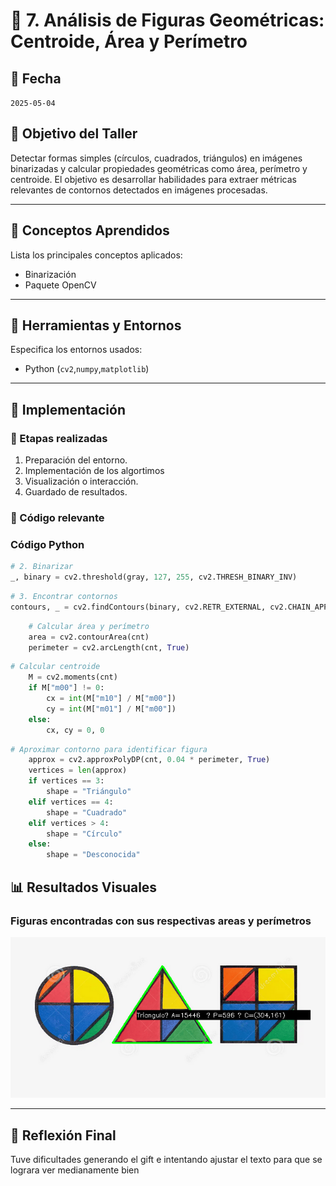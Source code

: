 # 🧪 7. Análisis de Figuras Geométricas: Centroide, Área y Perímetro

## 📅 Fecha
`2025-05-04` 


## 🎯 Objetivo del Taller

Detectar formas simples (círculos, cuadrados, triángulos) en imágenes binarizadas y calcular propiedades geométricas como área, perímetro y centroide. El objetivo es desarrollar habilidades para extraer métricas relevantes de contornos detectados en imágenes procesadas.

---

## 🧠 Conceptos Aprendidos

Lista los principales conceptos aplicados:

- Binarización
- Paquete OpenCV
---

## 🔧 Herramientas y Entornos

Especifica los entornos usados:

- Python (`cv2`,`numpy`,`matplotlib`)

---

## 🧪 Implementación

### 🔹 Etapas realizadas
1. Preparación del entorno.
2. Implementación de los algortimos
3. Visualización o interacción.
4. Guardado de resultados.

### 🔹 Código relevante

### Código Python 
```python
# 2. Binarizar
_, binary = cv2.threshold(gray, 127, 255, cv2.THRESH_BINARY_INV)

```

```python
# 3. Encontrar contornos
contours, _ = cv2.findContours(binary, cv2.RETR_EXTERNAL, cv2.CHAIN_APPROX_SIMPLE)
```

```python
    # Calcular área y perímetro
    area = cv2.contourArea(cnt)
    perimeter = cv2.arcLength(cnt, True)
```

```python
# Calcular centroide
    M = cv2.moments(cnt)
    if M["m00"] != 0:
        cx = int(M["m10"] / M["m00"])
        cy = int(M["m01"] / M["m00"])
    else:
        cx, cy = 0, 0
```
```python
# Aproximar contorno para identificar figura
    approx = cv2.approxPolyDP(cnt, 0.04 * perimeter, True)
    vertices = len(approx)
    if vertices == 3:
        shape = "Triángulo"
    elif vertices == 4:
        shape = "Cuadrado"
    elif vertices > 4:
        shape = "Círculo"
    else:
        shape = "Desconocida"
```

## 📊 Resultados Visuales

### Figuras encontradas con sus respectivas areas y perímetros
![Figuras detectadas](resultados/shapes_detected.gif)

---

## 💬 Reflexión Final

Tuve dificultades generando el gift e intentando ajustar el texto para que se lograra ver medianamente bien